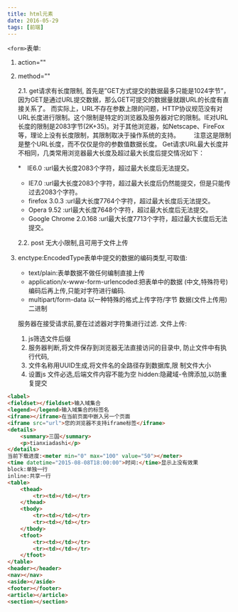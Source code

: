 ```yaml
---
title: html元素
date: 2016-05-29
tags: [前端]
---
```

`<form>`表单:

1. action=""
2. method=""

	2.1. get请求有长度限制,
	首先是”GET方式提交的数据最多只能是1024字节”，因为GET是通过URL提交数据，那么GET可提交的数据量就跟URL的长度有直接关系了。
	而实际上，URL不存在参数上限的问题，HTTP协议规范没有对URL长度进行限制。这个限制是特定的浏览器及服务器对它的限制。IE对URL长度的限制是2083字节(2K+35)。对于其他浏览器，如Netscape、FireFox等，理论上没有长度限制，其限制取决于操作系统的支持。 　　注意这是限制是整个URL长度，而不仅仅是你的参数值数据长度。
	Get请求URL最大长度并不相同，几类常用浏览器最大长度及超过最大长度后提交情况如下：

	*　IE6.0 :url最大长度2083个字符，超过最大长度后无法提交。
	* IE7.0 :url最大长度2083个字符，超过最大长度后仍然能提交，但是只能传过去2083个字符。
	* firefox 3.0.3 :url最大长度7764个字符，超过最大长度后无法提交。
	* Opera 9.52 :url最大长度7648个字符，超过最大长度后无法提交。
	* Google Chrome 2.0.168 :url最大长度7713个字符，超过最大长度后无法提交。

	2.2. post 无大小限制,且可用于文件上传

3. enctype:EncodedType表单中提交的数据的编码类型,可取值:

    * text/plain:表单数据不做任何编制直接上传
    * application/x-www-form-urlencoded:把表单中的数据    (中文,特殊符号)编码后再上传,只能对字符进行编码.
    * multipart/form-data 以一种特殊的格式上传字符/字节 数据(文件上传用) 二进制
    
    服务器在接受请求前,要在过滤器对字符集进行过滤.
    文件上传:
    
    1. js筛选文件后缀
    2. 服务器判断,将文件保存到浏览器无法直接访问的目录中,    防止文件中有执行代码,
    3. 文件名称用UUID生成,将文件名的全路径存到数据库,限    制文件大小
    4. 设置js 文件必选,后端文件内容不能为空
    hidden:隐藏域-令牌添加,以防重复提交

```html
<label>
<fieldset></fieldset>输入域集合
<legend></legend>输入域集合的标签名
<iframe></iframe>在当前页面中嵌入另一个页面
<iframe src="url">您的浏览器不支持iframe标签</iframe>
<details>
	<summary>三国</summary>
	<p>tianxiadashi</p>
</details>
当前下载进度:<meter min="0" max="100" value="50"></meter>
<time datetime="2015-08-08T18:00:00">时间:</time>显示上没有效果
block:单独一行
inline:共享一行
<table>
	<thead>
		<tr><td></td></tr>
	</thead>
	<tbody>
		<tr><td></td></tr>
		<tr><td></td></tr>
	</tbody>
	<tfoot>
		<tr><td></td></tr>
		<tr><td></td></tr>
	</tfoot>
</table>
<header></header>
<nav></nav>
<aside></aside>
<footer></footer>
<article></article>
<section></section>
```